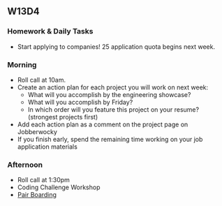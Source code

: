 ## W13D4
### Homework & Daily Tasks

* Start applying to companies! 25 application quota begins next week.

### Morning

* Roll call at 10am.
* Create an action plan for each project you will work on next week:
  * What will you accomplish by the engineering showcase?
  * What will you accomplish by Friday?
  * In which order will you feature this project on your resume? (strongest projects first)
* Add each action plan as a comment on the project page on Jobberwocky
* If you finish early, spend the remaining time working on your job application materials


### Afternoon

* Roll call at 1:30pm
* Coding Challenge Workshop
* [Pair Boarding][pair-boarding-index]

<!-- LINKS -->
[Jobberwocky]: http://progress.appacademy.io/jobberwocky
[pair-boarding-index]: ../technical-skills/whiteboarding/index.md

<!-- Algorithms Readings & Projects -->
[dijkstras-readings]: https://github.com/appacademy/job-search-curriculum/tree/master/SF/algorithms/w13d3
[dijkstras]: https://github.com/appacademy/job-search-curriculum/tree/master/SF/algorithms/w13d3/project7
